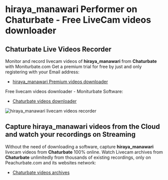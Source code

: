 # hiraya_manawari Performer on Chaturbate - Free LiveCam videos downloader

## Chaturbate Live Videos Recorder

Monitor and record livecam videos of **hiraya_manawari** from **Chaturbate** with Moniturbate.com
Get a premium trial for free by just and only registering with your Email address:
* [hiraya_manawari Premium videos downloader](https://moniturbate.com/request-demo-licence-key.html)

Free livecam videos downloader - Moniturbate Software:
* [Chaturbate videos downloader](https://moniturbate.com/moniturbate-download-software.html)

![hiraya_manawari livecam videos recorder](https://peachurnet.com/templates/moniturbate-software.png)


## Capture hiraya_manawari videos from the Cloud and watch your recordings on Streaming

Without the need of downloading a software, capture **hiraya_manawari** livecam videos from **Chaturbate** 100% online.
Watch Livecam archives from **Chaturbate** unlimitedly from thousands of existing recordings, only on Peachurbate.com and its websites network:
* [Chaturbate videos archives](https://peachurnet.com/)